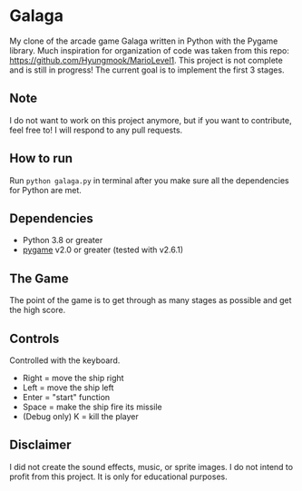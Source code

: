 # Galaga

My clone of the arcade game Galaga written in Python with the Pygame library. 
Much inspiration for organization of code was taken from this repo: <https://github.com/Hyungmook/MarioLevel1>.
This project is not complete and is still in progress!
The current goal is to implement the first 3 stages.

## Note

I do not want to work on this project anymore, but if you want to contribute, feel free to! I will respond to any pull requests.

## How to run

Run `python galaga.py` in terminal after you make sure all the dependencies for Python are met.

## Dependencies
- Python 3.8 or greater
- [pygame](https://www.pygame.org/news) v2.0 or greater (tested with v2.6.1) 

## The Game
The point of the game is to get through as many stages as possible and get the high score.

## Controls

Controlled with the keyboard.

* Right = move the ship right
* Left = move the ship left
* Enter = "start" function
* Space = make the ship fire its missile
* (Debug only) K = kill the player

## Disclaimer

I did not create the sound effects, music, or sprite images.
I do not intend to profit from this project. It is only for educational purposes.
